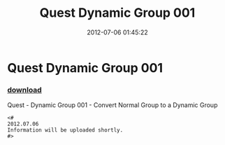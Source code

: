 ﻿---
pid:            3497
poster:         Vidrine
title:          Quest Dynamic Group 001
date:           2012-07-06 01:45:22
format:         posh
parent:         0
parent:         0

---

# Quest Dynamic Group 001

### [download](3497.ps1)

Quest - Dynamic Group 001 - Convert Normal Group to a Dynamic Group

```posh
<#
2012.07.06
Information will be uploaded shortly.
#>
```
